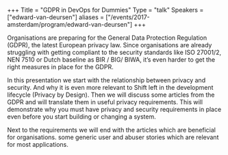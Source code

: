 +++
Title = "GDPR in DevOps for Dummies"
Type = "talk"
Speakers = ["edward-van-deursen"]
aliases = ["/events/2017-amsterdam/program/edward-van-deursen"]
+++

Organisations are preparing for the General Data Protection Regulation (GDPR), the latest European privacy law. Since organisations are already struggling with getting compliant to the security standards like ISO 27001/2, NEN 7510 or Dutch baseline as BIR / BIG/ BIWA, it’s even harder to get the right measures in place for the GDPR.

In this presentation we start with the relationship between privacy and security. And why it is even more relevant to Shift left in the development lifecycle (Privacy by Design). Then we will discuss some articles from the GDPR and will translate them in useful privacy requirements. This will demonstrate why you must have privacy and security requirements in place even before you start building or changing a system.

Next to the requirements we will end with the articles which are beneficial for organisations.
some generic user and abuser stories which are relevant for most applications.
